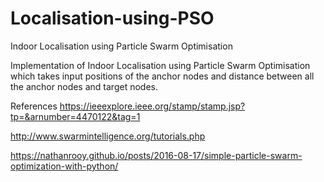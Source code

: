# Localisation-using-PSO
Indoor Localisation using Particle Swarm Optimisation

Implementation of Indoor Localisation using Particle Swarm Optimisation which takes input positions of the anchor nodes and distance between all the anchor nodes and target nodes.

References
https://ieeexplore.ieee.org/stamp/stamp.jsp?tp=&arnumber=4470122&tag=1

http://www.swarmintelligence.org/tutorials.php

https://nathanrooy.github.io/posts/2016-08-17/simple-particle-swarm-optimization-with-python/
